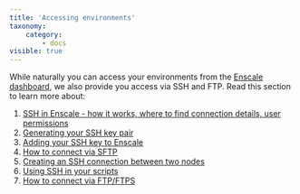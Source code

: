 ```yaml
---
title: 'Accessing environments'
taxonomy:
    category:
        - docs
visible: true
---
```


While naturally you can access your environments from the [Enscale dashboard](https://dashboard.enscale.com), we also provide you access via SSH and FTP. Read this section to learn more about:

1. [SSH in Enscale - how it works, where to find connection details, user permissions]()
2. [Generating your SSH key pair](/access/generate-ssh-key)
3. [Adding your SSH key to Enscale]()
4. [How to connect via SFTP](/access/access-via-sftp)
5. [Creating an SSH connection between two nodes](/access/direct-node-node-ssh)
6. [Using SSH in your scripts](/access/ssh-for-scripts)
7. [How to connect via FTP/FTPS](/access/ftpftps)